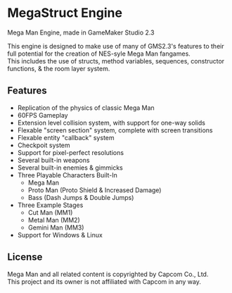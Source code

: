 # MegaStruct Engine

Mega Man Engine, made in GameMaker Studio 2.3

This engine is designed to make use of many of GMS2.3's features to their full potential for the creation of NES-syle Mega Man fangames.  
This includes the use of structs, method variables, sequences, constructor functions, & the room layer system.

## Features
- Replication of the physics of classic Mega Man
- 60FPS Gameplay
- Extension level collision system, with support for one-way solids
- Flexable "screen section" system, complete with screen transitions
- Flexable entity "callback" system
- Checkpoit system
- Support for pixel-perfect resolutions
- Several built-in weapons
- Several built-in enemies & gimmicks
- Three Playable Characters Built-In
  - Mega Man
  - Proto Man (Proto Shield & Increased Damage)
  - Bass (Dash Jumps & Double Jumps)
- Three Example Stages
  - Cut Man (MM1)
  - Metal Man (MM2)
  - Gemini Man (MM3)
- Support for Windows & Linux

## License

Mega Man and all related content is copyrighted by Capcom Co., Ltd.  
This project and its owner is not affiliated with Capcom in any way.

